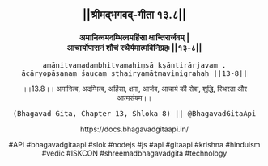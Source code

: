 <center><h2>||श्रीमद्‍भगवद्‍-गीता १३.८||</h2>
<h3>अमानित्वमदम्भित्वमहिंसा क्षान्तिरार्जवम् |<br/>आचार्योपासनं शौचं स्थैर्यमात्मविनिग्रहः ||१३-८||</h3>
<pre>amānitvamadambhitvamahiṃsā kṣāntirārjavam .<br/>ācāryopāsanaṃ śaucaṃ sthairyamātmavinigrahaḥ ||13-8||</pre>
<p>।।13.8।। अमानित्व, अदम्भित्व, अहिंसा, क्षमा, आर्जव, आचार्य की सेवा, शुद्धि, स्थिरता और आत्मसंयम।।</p>
<pre>(Bhagavad Gita, Chapter 13, Shloka 8) || @BhagavadGitaApi</pre><p>https://docs.bhagavadgitaapi.in/</p><p>#API #bhagavadgitaapi #slok #nodejs #js #api #gitaapi #krishna #hinduism #vedic #ISKCON #shreemadbhagavadgita #technology</p></center>